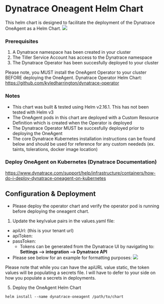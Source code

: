 # Dynatrace Oneagent Helm Chart
This helm chart is designed to facilitate the deployment of the Dynatrace OneAgent as a Helm Chart.
![](https://dt-cdn.net/images/dynatrace-logo-rgb-cph-800x142px-ac1b21b785.svg)

### Prerequisites
1. A Dynatrace namespace has been created in your cluster
2. The Tiller Service Account has access to the Dynatrace namespace
3. The Dynatrace Operator has been succesfully deployed to your cluster

Please note, you MUST install the OneAgent Operator to your cluster BEFORE deploying the OneAgent.
Dynatrace Operator Helm Chart:
<https://github.com/kyledharrington/dynatrace-operator>

### Notes
- This chart was built & tested using Helm v2.16.1. This has not been tested with Helm v3
- The OneAgent pods in this chart are deployed with a Custom Resource Definition which is created when the Operator is deployed
- The Dynatrace Operator MUST be succesfully deployed prior to deploying the OneAgent
- The core Dynatrace Kubernetes installation instructions can be found below and should be used for reference for any custom neededs (ex. taints, tolerations, docker image location) 

### Deploy OneAgent on Kubernetes (Dynatrace Documentation)
<https://www.dynatrace.com/support/help/infrastructure/containers/how-do-i-deploy-dynatrace-oneagent-on-kubernetes>


## Configuration & Deployment
- Please deploy the operator chart and verify the operator pod is running before deploying the oneagent chart.
 
1. Update the key/value pairs in the values.yaml file:
- apiUrl: (this is your tenant url)
- apiToken:
- passToken: 
    - Tokens can be generated from the Dynatrace UI by navigating to:
        **Settings --> integration --> Dynatrace API**
- Please see below for an example for formatting purposes:
![](https://storage.googleapis.com/kdh-github/helm-oneagent/values.png)


Please note that while you can have the apiURL value static, the token values will be populating a secrets file. I will have to defer to your side on how you populate a secrets in deployments.
 
5. Deploy the OneAgent Helm Chart
```
helm install --name dynatrace-oneagent /path/to/chart
```